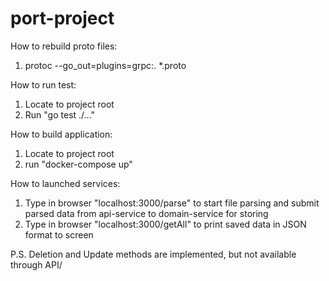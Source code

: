 # port-project

How to rebuild proto files:
1) protoc --go_out=plugins=grpc:. *.proto

How to run test:
1) Locate to project root
2) Run "go test ./..."

How to build application:
1) Locate to project root
2) run "docker-compose up"

How to launched services:
1) Type in browser "localhost:3000/parse" to start file parsing and submit parsed data from api-service to domain-service for storing
2) Type in browser "localhost:3000/getAll" to print saved data in JSON format to screen

P.S.
Deletion and Update methods are implemented, but not available through API/
